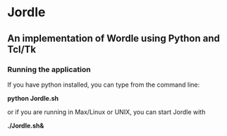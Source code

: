 # Jordle
## An implementation of Wordle using Python and Tcl/Tk

### Running the application

If you have python installed, you can type from the command line:

**python Jordle.sh**

or if you are running in Max/Linux or UNIX, you can start Jordle with

**./Jordle.sh&**




